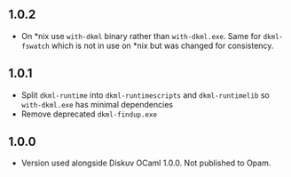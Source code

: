 ## 1.0.2

- On *nix use `with-dkml` binary rather than `with-dkml.exe`. Same for `dkml-fswatch` which is not
  in use on *nix but was changed for consistency.

## 1.0.1
- Split `dkml-runtime` into `dkml-runtimescripts` and `dkml-runtimelib` so `with-dkml.exe` has minimal dependencies
- Remove deprecated `dkml-findup.exe`

## 1.0.0
- Version used alongside Diskuv OCaml 1.0.0. Not published to Opam.
